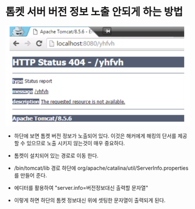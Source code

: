 # 톰켓 서버 버전 정보 노출 안되게 하는 방법


![Image of Yaktocat](./img/tomcat_issu.png)

* 하단에 보면 톰켓 버전 정보가 노출되어 있다. 이것은 해커에게 해킹의 단서를 제공할 수 있으므로 노출 시키지 않는것이 매우 중요하다. 

* 톰켓이 설치되어 있는 경로로 이동 한다.

* /bin/tomcat/lib 경로 하단에 org/apache/catalina/util/ServerInfo.properties 를 만들어 준다.

* 에디터를 활용하여 "server.info=버전정보대신 출력할 문자열" 

* 이렇게 하면 하단의 톰켓 정보대신 위에 셋팅한 문자열이 출력되게 된다.
